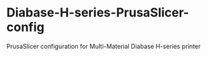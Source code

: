 # Diabase-H-series-PrusaSlicer-config
PrusaSlicer configuration for Multi-Material Diabase H-series printer
